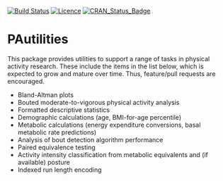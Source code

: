 <!-- README.md is generated from README.Rmd. Please edit that file -->

[![Build
Status](https://travis-ci.org/paulhibbing/PAutilities.svg?branch=master)](https://travis-ci.org/paulhibbing/PAutilities)
[![Licence](https://img.shields.io/badge/licence-GPL--3-blue.svg)](https://www.gnu.org/licenses/gpl-3.0.en.html)
[![CRAN\_Status\_Badge](http://www.r-pkg.org/badges/version/PAutilities)](https://cran.r-project.org/package=PAutilities)

# PAutilities

This package provides utilities to support a range of tasks in physical
activity research. These include the items in the list below, which is
expected to grow and mature over time. Thus, feature/pull requests are
encouraged.

  - Bland-Altman plots
  - Bouted moderate-to-vigorous physical activity analysis
  - Formatted descriptive statistics
  - Demographic calculations (age, BMI-for-age percentile)
  - Metabolic calculations (energy expenditure conversions, basal
    metabolic rate predictions)
  - Analysis of bout detection algorithm performance
  - Paired equivalence testing
  - Activity intensity classification from metabolic equivalents and (if
    available) posture
  - Indexed run length encoding
